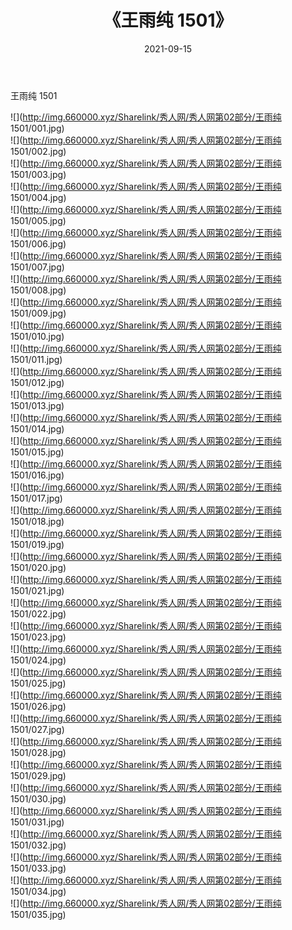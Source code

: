 ﻿---
layout: post
title:  《王雨纯 1501》
date:   2021-09-15
img: http://img.660000.xyz/Sharelink/秀人网/秀人网第02部分/王雨纯 1501/000.jpg
categories: [美女, 清纯, 唯美]
---

王雨纯 1501

  ![](http://img.660000.xyz/Sharelink/秀人网/秀人网第02部分/王雨纯 1501/001.jpg) <br> ![](http://img.660000.xyz/Sharelink/秀人网/秀人网第02部分/王雨纯 1501/002.jpg) <br> ![](http://img.660000.xyz/Sharelink/秀人网/秀人网第02部分/王雨纯 1501/003.jpg) <br> ![](http://img.660000.xyz/Sharelink/秀人网/秀人网第02部分/王雨纯 1501/004.jpg) <br> ![](http://img.660000.xyz/Sharelink/秀人网/秀人网第02部分/王雨纯 1501/005.jpg) <br> ![](http://img.660000.xyz/Sharelink/秀人网/秀人网第02部分/王雨纯 1501/006.jpg) <br> ![](http://img.660000.xyz/Sharelink/秀人网/秀人网第02部分/王雨纯 1501/007.jpg) <br> ![](http://img.660000.xyz/Sharelink/秀人网/秀人网第02部分/王雨纯 1501/008.jpg) <br> ![](http://img.660000.xyz/Sharelink/秀人网/秀人网第02部分/王雨纯 1501/009.jpg) <br> ![](http://img.660000.xyz/Sharelink/秀人网/秀人网第02部分/王雨纯 1501/010.jpg) <br> ![](http://img.660000.xyz/Sharelink/秀人网/秀人网第02部分/王雨纯 1501/011.jpg) <br> ![](http://img.660000.xyz/Sharelink/秀人网/秀人网第02部分/王雨纯 1501/012.jpg) <br> ![](http://img.660000.xyz/Sharelink/秀人网/秀人网第02部分/王雨纯 1501/013.jpg) <br> ![](http://img.660000.xyz/Sharelink/秀人网/秀人网第02部分/王雨纯 1501/014.jpg) <br> ![](http://img.660000.xyz/Sharelink/秀人网/秀人网第02部分/王雨纯 1501/015.jpg) <br> ![](http://img.660000.xyz/Sharelink/秀人网/秀人网第02部分/王雨纯 1501/016.jpg) <br> ![](http://img.660000.xyz/Sharelink/秀人网/秀人网第02部分/王雨纯 1501/017.jpg) <br> ![](http://img.660000.xyz/Sharelink/秀人网/秀人网第02部分/王雨纯 1501/018.jpg) <br> ![](http://img.660000.xyz/Sharelink/秀人网/秀人网第02部分/王雨纯 1501/019.jpg) <br> ![](http://img.660000.xyz/Sharelink/秀人网/秀人网第02部分/王雨纯 1501/020.jpg) <br> ![](http://img.660000.xyz/Sharelink/秀人网/秀人网第02部分/王雨纯 1501/021.jpg) <br> ![](http://img.660000.xyz/Sharelink/秀人网/秀人网第02部分/王雨纯 1501/022.jpg) <br> ![](http://img.660000.xyz/Sharelink/秀人网/秀人网第02部分/王雨纯 1501/023.jpg) <br> ![](http://img.660000.xyz/Sharelink/秀人网/秀人网第02部分/王雨纯 1501/024.jpg) <br> ![](http://img.660000.xyz/Sharelink/秀人网/秀人网第02部分/王雨纯 1501/025.jpg) <br> ![](http://img.660000.xyz/Sharelink/秀人网/秀人网第02部分/王雨纯 1501/026.jpg) <br> ![](http://img.660000.xyz/Sharelink/秀人网/秀人网第02部分/王雨纯 1501/027.jpg) <br> ![](http://img.660000.xyz/Sharelink/秀人网/秀人网第02部分/王雨纯 1501/028.jpg) <br> ![](http://img.660000.xyz/Sharelink/秀人网/秀人网第02部分/王雨纯 1501/029.jpg) <br> ![](http://img.660000.xyz/Sharelink/秀人网/秀人网第02部分/王雨纯 1501/030.jpg) <br> ![](http://img.660000.xyz/Sharelink/秀人网/秀人网第02部分/王雨纯 1501/031.jpg) <br> ![](http://img.660000.xyz/Sharelink/秀人网/秀人网第02部分/王雨纯 1501/032.jpg) <br> ![](http://img.660000.xyz/Sharelink/秀人网/秀人网第02部分/王雨纯 1501/033.jpg) <br> ![](http://img.660000.xyz/Sharelink/秀人网/秀人网第02部分/王雨纯 1501/034.jpg) <br> ![](http://img.660000.xyz/Sharelink/秀人网/秀人网第02部分/王雨纯 1501/035.jpg) <br>